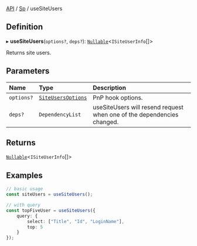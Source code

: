 [API](API/index.md) / [Sp](API/index.md#sp) / useSiteUsers

## Definition

▸ **useSiteUsers**(`options?`, `deps?`): [`Nullable`](NullableT.md#nullable)<`ISiteUserInfo`[]\>

Returns site users.

## Parameters

| Name | Type | Description |
| :------ | :------ | :------ |
| `options?` | [`SiteUsersOptions`](useSiteUsers.md#siteusersoptions) | PnP hook options. |
| `deps?` | `DependencyList` | useSiteUsers will resend request when one of the dependencies changed. |

## Returns

[`Nullable`](NullableT.md#nullable)<`ISiteUserInfo`[]\>

## Examples

```typescript
// basic usage
const siteUsers = useSiteUsers();

// with query
const topFiveUser = useSiteUsers({
	query: {
		select: ["Title", "Id", "LoginName"],
		top: 5
	}
});
```